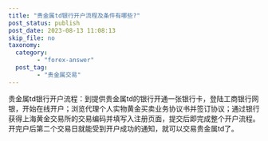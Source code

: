 ```yaml
---
title: "贵金属td银行开户流程及条件有哪些?"
post_status: publish
post_date: 2023-08-13 11:08:13
skip_file: no
taxonomy:
  category:
        - "forex-answer"
  post_tag:
        - "贵金属交易"
---
```


贵金属td银行开户流程：到提供贵金属td的银行开通一张银行卡，登陆工商银行网银，开始在线开户；浏览代理个人实物黄金买卖业务协议书并签订协议；通过银行获得上海黄金交易所的交易编码并填写入注册页面，提交后即完成整个开户流程。  
开完户后第二个交易日就能受到开户成功的通知，就可以交易贵金属td了。
